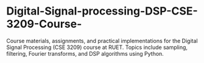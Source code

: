 # Digital-Signal-processing-DSP-CSE-3209-Course-
Course materials, assignments, and practical implementations for the Digital Signal Processing (CSE 3209) course at RUET. Topics include sampling, filtering, Fourier transforms, and DSP algorithms using Python.
